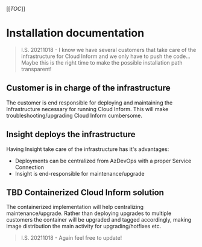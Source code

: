 [[_TOC_]]

# Installation documentation

>I.S. 20211018 - I know we have several customers that take care of the infrastructure for Cloud Inform and we only have to push the code... Maybe this is the right time to make the possible installation path transparent!

## Customer is in charge of the infrastructure

The customer is end responsible for deploying and maintaining the Infrastructure necessary for running Cloud Inform. This will make troubleshooting/upgrading Cloud Inform cumbersome.

## Insight deploys the infrastructure

Having Insight take care of the infrastructure has it's advantages:

- Deployments can be centralized from AzDevOps with a proper Service Connection
- Insight is end-responsible for maintenance/upgrade

## TBD Containerized Cloud Inform solution

The containerized implementation will help centralizing maintenance/upgrade. Rather than deploying upgrades to multiple customers the container will be upgraded and tagged accordingly, making image distribution  the main activity for upgrading/hotfixes etc.

>I.S. 20211018 - Again feel free to update!
